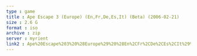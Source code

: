 ```yaml
---
type : game
title : Ape Escape 3 (Europe) (En,Fr,De,Es,It) (Beta) (2006-02-21)
size : 2.6 G
format : iso
archive : zip
server : myrient
link2 : Ape%20Escape%203%20%28Europe%29%20%28En%2CFr%2CDe%2CEs%2CIt%29%20%28Beta%29%20%282006-02-21%29
---
```

